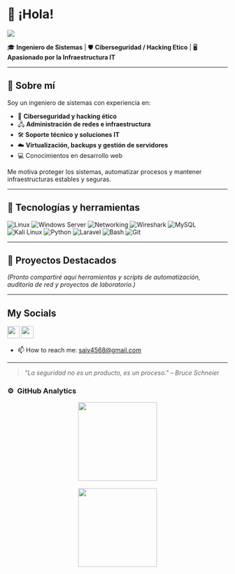 

# 👋 ¡Hola! 

<img src="https://media.licdn.com/dms/image/v2/D4E16AQETh9wWgsSOuw/profile-displaybackgroundimage-shrink_350_1400/B4EZYsnhYFHgBU-/0/1744505281097?e=1757548800&v=beta&t=zxtSbsceBI0qcnMNau2G8va_kc8oJ0yRQ14z4HgYBPw">

🎓 **Ingeniero de Sistemas** | 🛡️ **Ciberseguridad / Hacking Etico** | 🖥️ **Apasionado por la Infraestructura IT**

---

## 🚀 Sobre mí

Soy un ingeniero de sistemas con experiencia en:

- 🔐 **Ciberseguridad y hacking ético**
- 🖧 **Administración de redes e infraestructura**
- 🛠️ **Soporte técnico y soluciones IT**
- ☁️ **Virtualización, backups y gestión de servidores**
- 💻 Conocimientos en desarrollo web 

Me motiva proteger los sistemas, automatizar procesos y mantener infraestructuras estables y seguras.

---

## 🧠 Tecnologías y herramientas

![Linux](https://img.shields.io/badge/-Linux-333?logo=linux&logoColor=white)
![Windows Server](https://img.shields.io/badge/-Windows%20Server-0078D6?logo=windows&logoColor=white)
![Networking](https://img.shields.io/badge/-Networking-007ACC)
![Wireshark](https://img.shields.io/badge/-Wireshark-1679A7?logo=wireshark&logoColor=white)
![MySQL](https://img.shields.io/badge/-MySQL-4479A1?logo=mysql&logoColor=white)
![Kali Linux](https://img.shields.io/badge/-Kali%20Linux-557C94?logo=kalilinux&logoColor=white)
![Python](https://img.shields.io/badge/-Python-3776AB?logo=python&logoColor=white)
![Laravel](https://img.shields.io/badge/-Laravel-FF2D20?logo=laravel&logoColor=white)
![Bash](https://img.shields.io/badge/-Bash-4EAA25?logo=gnubash&logoColor=white)
![Git](https://img.shields.io/badge/-Git-F05032?logo=git&logoColor=white)


---

## 📂 Proyectos Destacados

*(Pronto compartiré aquí herramientas y scripts de automatización, auditoría de red y proyectos de laboratorio.)*

---

<h2> My Socials</h2>

<a href="https://www.linkedin.com/in/armando-irigoyen" target="_blank"> <img height="28" src = "https://img.shields.io/badge/-LinkedIn-0e76a8?style=for-the-badge&logo=Linkedin&logoColor=white"></a>
<a href="saiv4568@gmail.com" target="_blank"><img height="28" src = "https://img.shields.io/badge/gmail-c14438?&style=for-the-badge&logo=gmail&logoColor=white"></a>
- 📫 How to reach me: saiv4568@gmail.com
---

> *"La seguridad no es un producto, es un proceso." – Bruce Schneier*
>
### ⚙️ &nbsp;GitHub Analytics

<p align="center">
<a href="https://github.com/saiv4568">
  <img height="180em" src="https://github-readme-stats-eight-theta.vercel.app/api?username=saiv4568&show_icons=true&theme=algolia&include_all_commits=true&count_private=true"/>
  <br/><br/>
  <img height="180em" src="https://github-readme-stats-eight-theta.vercel.app/api/top-langs/?username=saiv4568&layout=compact&langs_count=8&theme=algolia"/>
</a>
</p>

